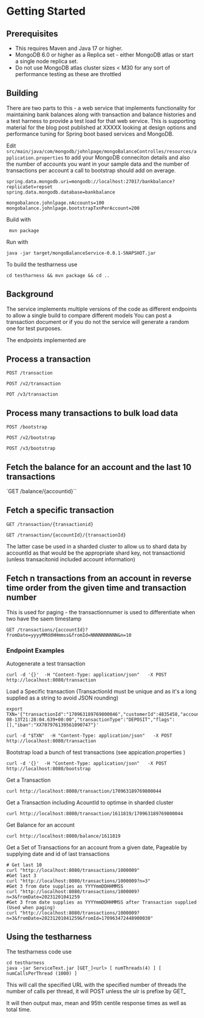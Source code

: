 # Getting Started

## Prerequisites

* This requires Maven and Java 17 or higher.
* MongoDB 6.0 or higher as a Replica set - either MongoDB atlas or start a single node replica set.
* Do not use MongoDB atlas cluster sizes < M30 for any sort of performance testing as these are throttled

## Building

There are two parts to this - a web service that implements functionality for maintaining bank balances along with transaction and balance histories and a test harness to provide a test load for that web service. This is supporting material for the blog post published at XXXXX looking at design options and performance tuning for Spring boot based services and MongoDB.

Edit `src/main/java/com/mongodb/johnlpage/mongoBalanceControlles/resources/application.properties` to add your MongoDB conneciton details and also the number of accounts you want in your sample data and the number of transactions per account a call to bootstrap should add on average.
``` 
spring.data.mongodb.uri=mongodb://localhost:27017/bankbalance?replicaSet=repset
spring.data.mongodb.database=bankbalance

mongobalance.johnlpage.nAccounts=100
mongobalance.johnlpage.bootstrapTxnPerAccount=200
```

Build with 

```
 mvn package 
```

Run with 

```
java -jar target/mongoBalanceService-0.0.1-SNAPSHOT.jar
```

To build the testharness use

```
cd testharness && mvn package && cd ..
```

## Background

The service implements multiple versions of the code as different endpoints to allow a single build to compare different models
You can post a transaction document or if you do not the service will generate a random one for test purposes.

The endpoints implemented are

Process a transaction
-----------------

`POST /transaction`

`POST /v2/transaction`

`POT /v3/transaction`

Process many transactions to bulk load data
----------------------------------------

`POST /bootstrap`

`POST /v2/bootstrap`

`POST /v3/bootstrap`

Fetch the balance for an account and the last 10 transactions
---------------------------------------------------------------
`GET /balance/{accountid}``

Fetch a specific transaction
------------------------------

`GET /transaction/{transactionid}`

`GET /transaction/{accountId}/{transactionId}`

The latter case  be used in a sharded cluster to allow us to shard data by accountId as that would be 
the appropriate shard key, not transactionid (unless transacitonid included account information)

Fetch n transactions from an account in reverse time order from the given time and transaction number
--------------------

This is used for paging - the transactionnumer is used to differentiate when two have the saem timestamp

`GET /transactions/{accountId}?fromDate=yyyyMMddHHmmss&fromId=NNNNNNNNNN&n=10`


### Endpoint Examples

Autogenerate a test transaction

```
curl -d '{}'  -H "Content-Type: application/json"   -X POST http://localhost:8080/transaction
```

Load a Specific transaction (TransactionId must be unique and as it's a long supplied as a string to avoid JSON rounding)

```
export TXN='{"transactionId":"170963189769800046","customerId":4835458,"accountId":1611819,"reference":"","ammount":122.60,"transactionDate":"2016-08-13T21:28:04.639+00:00","transactionType":"DEPOSIT","flags":[],"iban":"XX707976139561090747"}'

curl -d "$TXN"  -H "Content-Type: application/json"   -X POST http://localhost:8080/transaction
```


Bootstrap load a bunch of test transactions (see appication.properties )

```
curl -d '{}'  -H "Content-Type: application/json"   -X POST http://localhost:8080/bootstrap
```



Get a Transaction

```
curl http://localhost:8080/transaction/170963189769800044
```

Get a Transaction including AcountId to optimse in sharded cluster


```
curl http://localhost:8080/transaction/1611819/170963189769800044
```

Get Balance for an account

```
curl http://localhost:8080/balance/1611819
```

Get a Set of Transactions for an account from a given date,
Pageable by supplying date and id of last transactions

```
# Get last 10
curl "http://localhost:8080/transactions/1000009"
#Get last 3
curl "http://localhost:8080/transactions/1000009?n=3"
#Get 3 from date supplies as YYYYmmDDHHMMSS
curl "http://localhost:8080/transactions/1000009?n=3&fromDate=20231201041259
#Get 3 from date supplies as YYYYmmDDHHMMSS after Transaction supplied (Used when paging)
curl "http://localhost:8080/transactions/1000009?n=3&fromDate=20231201041259&fromId=170963472448900030"
```

## Using the testharness

The testharness code use 

```
cd testharness
java -jar ServiceText.jar [GET_]<url> [ numThreads(4) ] [ numCallsPerThread (1000) ]
```

This will call the specified URL with the specified number of threads the number of calls per thread, it will POST unless the ulr is prefixe by GET_

It will then output max, mean and 95th centile response times as well as total time.

